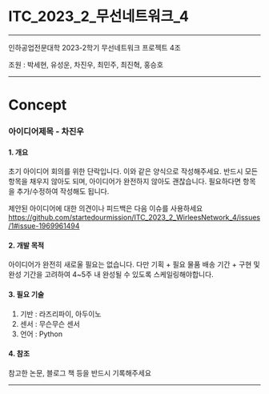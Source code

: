 # ITC_2023_2_무선네트워크_4

***


인하공업전문대학 2023-2학기 무선네트워크 프로젝트 4조

조원 : 박세현, 유성운, 차진우, 최민주, 최진혁, 홍승호


***

# Concept

### 아이디어제목 - 차진우

#### 1. 개요

초기 아이디어 회의를 위한 단락입니다.  이와 같은 양식으로 작성해주세요. 반드시 모든 항목을 채우지 않아도 되며, 아이디어가 완전하지 않아도 괜찮습니다. 필요하다면 항목을 추가/수정하여 작성해도 됩니다.  

제안된 아이디어에 대한 의견이나 피드백은 다음 이슈를 사용하세요
https://github.com/startedourmission/ITC_2023_2_WirleesNetwork_4/issues/1#issue-1969961494

#### 2. 개발 목적

아이디어가 완전히 새로울 필요는 없습니다. 다만 기획 + 필요 물품 배송 기간 +  구현 및 완성 기간을 고려하여 4~5주 내 완성될 수 있도록 스케일링해야합니다. 
#### 3. 필요 기술

1. 기반 : 라즈리파이, 아두이노
2. 센서 : 무슨무슨 센서
3. 언어 : Python

#### 4. 참조

참고한 논문, 블로그 책 등을 반드시 기록해주세요

***
